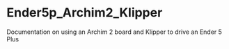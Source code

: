 # Ender5p_Archim2_Klipper
Documentation on using an Archim 2 board and Klipper to drive an Ender 5 Plus

